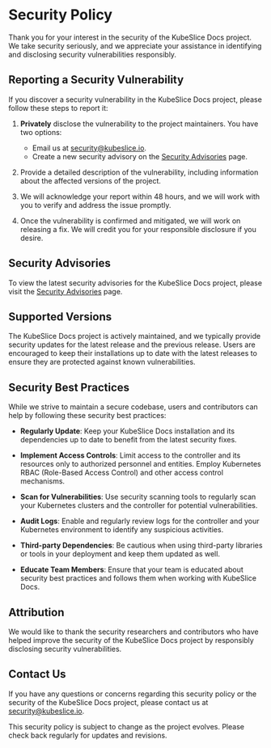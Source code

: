 # Security Policy

Thank you for your interest in the security of the KubeSlice Docs project. We take security seriously, and we appreciate your assistance in identifying and disclosing security vulnerabilities responsibly.

## Reporting a Security Vulnerability

If you discover a security vulnerability in the KubeSlice Docs project, please follow these steps to report it:

1. **Privately** disclose the vulnerability to the project maintainers. You have two options:
    - Email us at [security@kubeslice.io](mailto:security@kubeslice.io).
    - Create a new security advisory on the [Security Advisories](https://github.com/kubeslice/docs/security/advisories) page.

2. Provide a detailed description of the vulnerability, including information about the affected versions of the project.

3. We will acknowledge your report within 48 hours, and we will work with you to verify and address the issue promptly.

4. Once the vulnerability is confirmed and mitigated, we will work on releasing a fix. We will credit you for your responsible disclosure if you desire.

## Security Advisories

To view the latest security advisories for the KubeSlice Docs project, please visit the [Security Advisories](https://github.com/kubeslice/docs/security/advisories) page.

## Supported Versions

The KubeSlice Docs project is actively maintained, and we typically provide security updates for the latest release and the previous release. Users are encouraged to keep their installations up to date with the latest releases to ensure they are protected against known vulnerabilities.

## Security Best Practices

While we strive to maintain a secure codebase, users and contributors can help by following these security best practices:

- **Regularly Update**: Keep your KubeSlice Docs installation and its dependencies up to date to benefit from the latest security fixes.

- **Implement Access Controls**: Limit access to the controller and its resources only to authorized personnel and entities. Employ Kubernetes RBAC (Role-Based Access Control) and other access control mechanisms.

- **Scan for Vulnerabilities**: Use security scanning tools to regularly scan your Kubernetes clusters and the controller for potential vulnerabilities.

- **Audit Logs**: Enable and regularly review logs for the controller and your Kubernetes environment to identify any suspicious activities.

- **Third-party Dependencies**: Be cautious when using third-party libraries or tools in your deployment and keep them updated as well.

- **Educate Team Members**: Ensure that your team is educated about security best practices and follows them when working with KubeSlice Docs.

## Attribution

We would like to thank the security researchers and contributors who have helped improve the security of the KubeSlice Docs project by responsibly disclosing security vulnerabilities.

## Contact Us

If you have any questions or concerns regarding this security policy or the security of the KubeSlice Docs project, please contact us at [security@kubeslice.io](mailto:security@kubeslice.io).

This security policy is subject to change as the project evolves. Please check back regularly for updates and revisions.

